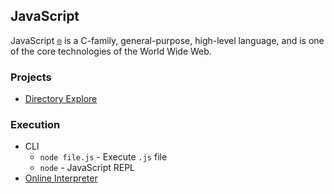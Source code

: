 ## JavaScript

JavaScript <sub><sup>[🌐](https://en.wikipedia.org/wiki/JavaScript 'Wikipedia')</sup></sub> is a C-family, general-purpose, high-level language, and is one of the core technologies of the World Wide Web.

### Projects

- [Directory Explore](dir-explore/)

### Execution

- CLI
  - `node file.js` - Execute `.js` file
  - `node` - JavaScript REPL
- [Online Interpreter](https://www.jdoodle.com/execute-nodejs-online/)
